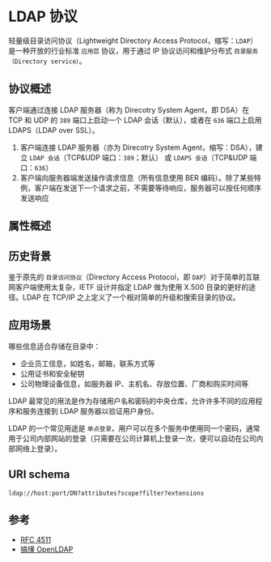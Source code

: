 # LDAP 协议

轻量级目录访问协议（Lightweight Directory Access Protocol，缩写：`LDAP`）是一种开放的行业标准 `应用层` 协议，用于通过 IP 协议访问和维护分布式 `目录服务（Directory service）`。

## 协议概述

客户端通过连接 LDAP 服务器（称为 Direcotry System Agent，即 DSA）在 TCP 和 UDP 的 `389` 端口上启动一个 LDAP 会话（默认），或者在 `636` 端口上启用 LDAPS（LDAP over SSL）。

1. 客户端连接 LDAP 服务器（亦为 Direcotry System Agent，缩写：DSA），建立 `LDAP 会话`（TCP&UDP 端口：`389`；默认） 或 `LDAPS 会话`（TCP&UDP 端口：`636`）
2. 客户端向服务器端发送操作请求信息（所有信息使用 BER 编码）。除了某些特例，客户端在发送下一个请求之前，不需要等待响应，服务器可以按任何顺序发送响应



## 属性概述

## 历史背景

鉴于原先的 `目录访问协议`（Directory Access Protocol，即 `DAP`）对于简单的互联网客户端使用太复杂，IETF 设计并指定 LDAP 做为使用 X.500 目录的更好的途径。LDAP 在 TCP/IP 之上定义了一个相对简单的升级和搜索目录的协议。

## 应用场景

哪些信息适合存储在目录中：

* 企业员工信息，如姓名，邮箱，联系方式等
* 公用证书和安全秘钥
* 公司物理设备信息，如服务器 IP、主机名、存放位置、厂商和购买时间等

LDAP 最常见的用法是作为存储用户名和密码的中央仓库，允许许多不同的应用程序和服务连接到 LDAP 服务器以验证用户身份。

LDAP 的一个常见用途是 `单点登录`，用户可以在多个服务中使用同一个密码，通常用于公司内部网站的登录（只需要在公司计算机上登录一次，便可以自动在公司内部网络上登录）。

## URI schema

```plain
ldap://host:port/DN?attributes?scope?filter?extensions
```

## 参考

* [RFC 4511](https://tools.ietf.org/html/rfc4511)
* [搞懂 OpenLDAP](https://segmentfault.com/a/1190000014683418)

